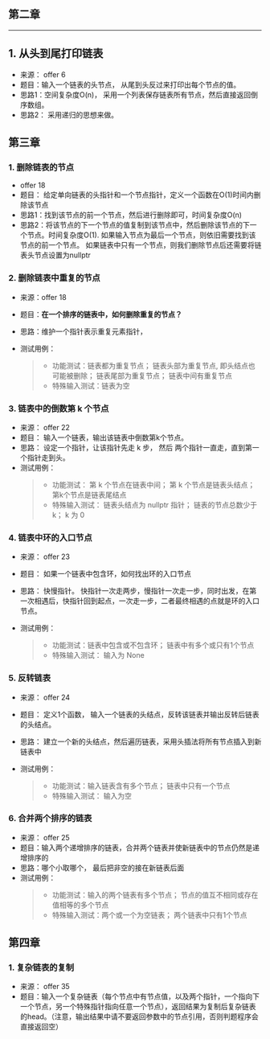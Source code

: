 
## 第二章
---
## 1. 从头到尾打印链表

- 来源： offer 6
- 题目：输入一个链表的头节点， 从尾到头反过来打印出每个节点的值。
- 思路1：空间复杂度O(n)， 采用一个列表保存链表所有节点，然后直接返回倒序数组。
- 思路2： 采用递归的思想来做。


## 第三章

### 1. 删除链表的节点

- offer 18
- 题目： 给定单向链表的头指针和一个节点指针，定义一个函数在O(1)时间内删除该节点
- 思路1：找到该节点的前一个节点，然后进行删除即可，时间复杂度O(n)
- 思路2：将该节点的下一个节点的值复制到该节点中，然后删除该节点的下一个节点。时间复杂度O(1). 
  如果输入节点为最后一个节点，则依旧需要找到该节点的前一个节点。
  如果链表中只有一个节点，则我们删除节点后还需要将链表头节点设置为nullptr

### 2. 删除链表中重复的节点

- 来源：offer 18
- 题目：**在一个排序的链表中，如何删除重复的节点？**
- 思路：维护一个指针表示重复元素指针，

- 测试用例：
  > - 功能测试：链表都为重复节点；  链表头部为重复节点, 即头结点也可能被删除； 链表尾部为重复节点； 链表中间有重复节点
  > - 特殊输入测试：链表为空

### 3. 链表中的倒数第 k 个节点

- 来源： offer 22
- 题目： 输入一个链表，输出该链表中倒数第k个节点。
- 思路： 设定一个指针，让该指针先走 k 步， 然后 两个指针一直走，直到第一个指针走到头。
- 测试用例： 
  > - 功能测试： 第 k 个节点在链表中间； 第 k 个节点是链表头结点； 第k个节点是链表尾结点
  > - 特殊输入测试： 链表头结点为 nullptr 指针； 链表的节点总数少于 k； k 为 0


### 4. 链表中环的入口节点

- 来源： offer 23
- 题目： 如果一个链表中包含环，如何找出环的入口节点
- 思路： 快慢指针。 快指针一次走两步，慢指针一次走一步，同时出发，在第一次相遇后，快指针回到起点，一次走一步，二者最终相遇的点就是环的入口节点。

- 测试用例：
  > - 功能测试：链表中包含或不包含环； 链表中有多个或只有1个节点
  > - 特殊输入测试： 输入为 None

### 5. 反转链表

- 来源： offer 24
- 题目： 定义1个函数， 输入一个链表的头结点，反转该链表并输出反转后链表的头结点。

- 思路： 建立一个新的头结点，然后遍历链表，采用头插法将所有节点插入到新链表中
- 测试用例：
  > - 功能测试：输入链表含有多个节点； 链表中只有一个节点
  > - 特殊输入测试： 输入为空

### 6. 合并两个排序的链表

- 来源： offer 25
- 题目：输入两个递增排序的链表，合并两个链表并使新链表中的节点仍然是递增排序的
- 思路：哪个小取哪个， 最后把非空的接在新链表后面
- 测试用例：
  > - 功能测试：输入的两个链表有多个节点； 节点的值互不相同或存在值相等的多个节点
  > - 特殊输入测试：两个或一个为空链表； 两个链表中只有1个节点

## 第四章

### 1. 复杂链表的复制

- 来源： offer 35
- 题目：输入一个复杂链表（每个节点中有节点值，以及两个指针，一个指向下一个节点，另一个特殊指针指向任意一个节点），返回结果为复制后复杂链表的head。（注意，输出结果中请不要返回参数中的节点引用，否则判题程序会直接返回空）
